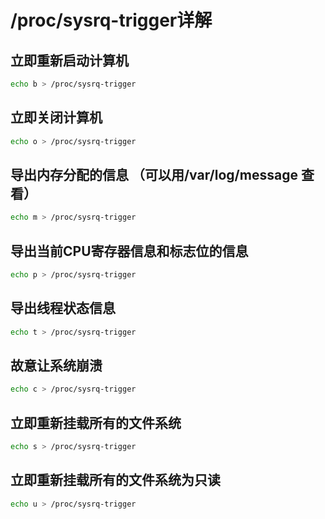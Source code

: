 # /proc/sysrq-trigger详解

## 立即重新启动计算机

```bash
echo b > /proc/sysrq-trigger
```



## 立即关闭计算机

```bash
echo o > /proc/sysrq-trigger
```



## 导出内存分配的信息 （可以用/var/log/message 查看）

```bash
echo m > /proc/sysrq-trigger
```



## 导出当前CPU寄存器信息和标志位的信息

```bash
echo p > /proc/sysrq-trigger
```



## 导出线程状态信息

```bash
echo t > /proc/sysrq-trigger
```



## 故意让系统崩溃

```bash
echo c > /proc/sysrq-trigger
```



## 立即重新挂载所有的文件系统 

```bash
echo s > /proc/sysrq-trigger
```



## 立即重新挂载所有的文件系统为只读

```bash
echo u > /proc/sysrq-trigger
```

